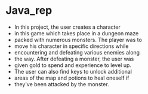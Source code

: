 # Java_rep
* In this project, the user creates a character
 * in this game which takes place in a dungeon maze
 * packed with numerous monsters. The player was to
 * move his character in specific directions while
 * encountering and defeating various enemies along
 * the way. After defeating a monster, the user was
 * given gold to spend and experience to level up.
 * The user can also find keys to unlock additional
 * areas of the map and potions to heal oneself if
 * they've been attacked by the monster.
